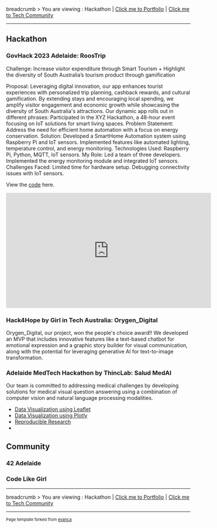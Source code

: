 breadcrumb > You are viewing : Hackathon | [Click me to Portfolio](/index.md) | [Click me to Tech Community](/Community.md)

---

## Hackathon 

### GovHack 2023 Adelaide: RoosTrip
Challenge: Increase visitor expenditure through Smart Tourism + Highlight the diversity of South Australia’s tourism product through gamification

Proposal: Leveraging digital innovation, our app enhances tourist experiences with personalized trip planning, cashback rewards, and cultural gamification. By extending stays and encouraging local spending, we amplify visitor engagement and economic growth while showcasing the diversity of South Australia's attractions. Our dynamic app rolls out in different phrases:
Participated in the XYZ Hackathon, a 48-hour event focusing on IoT solutions for smart living spaces.
Problem Statement: Address the need for efficient home automation with a focus on energy conservation.
Solution: Developed a SmartHome Automation system using Raspberry Pi and IoT sensors.
Implemented features like automated lighting, temperature control, and energy monitoring.
Technologies Used: Raspberry Pi, Python, MQTT, IoT sensors.
My Role: Led a team of three developers.
Implemented the energy monitoring module and integrated IoT sensors.
Challenges Faced: Limited time for hardware setup.
Debugging connectivity issues with IoT sensors.

View the [code](/gov_hack_2023) here. 

<iframe width="560" height="315" src="https://www.youtube.com/embed/EjiI16aQEPI?si=uyHbDSV90_Yjwsw_" title="YouTube video player" frameborder="0" allow="accelerometer; autoplay; clipboard-write; encrypted-media; gyroscope; picture-in-picture; web-share" allowfullscreen></iframe>

### Hack4Hope by Girl in Tech Australia: Orygen_Digital
Orygen_Digital, our project, won the people's choice award!! We developed an MVP that includes innovative features like a text-based chatbot for emotional expression and a graphic story builder for visual communication, along with the potential for leveraging generative AI for text-to-image transformation.

### Adelaide MedTech Hackathon by ThincLab: Salud MedAI
Our team is committed to addressing medical challenges by developing solutions for medical visual question answering using a combination of computer vision and natural language processing modalities.

- [Data Visualization using Leaflet](https://rpubs.com/camillekokoko/nflstadiums)
- [Data Visualization using Plotly](https://rpubs.com/camillekokoko/1029104)
- [Reproducible Research](https://rpubs.com/camillekokoko/297611)
- 
## Community
### 42 Adelaide

### Code Like Girl
---
breadcrumb > You are viewing : Hackathon | [Click me to Portfolio](/index.md) | [Click me to Tech Community](/Community.md)


---
<p style="font-size:11px">Page template forked from <a href="https://github.com/evanca/quick-portfolio">evanca</a></p>
<!-- Remove above link if you don't want to attribute -->
